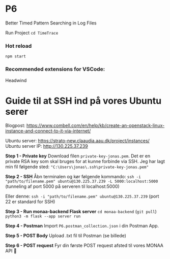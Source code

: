 # P6

Better Timed Pattern Searching in Log Files

Run Project
`cd TimeTrace`

### Hot reload

`npm start`

### Recommended extensions for VSCode:

Headwind


# Guide til at SSH ind på vores Ubuntu serer
Blogpost: https://www.combell.com/en/help/kb/create-an-openstack-linux-instance-and-connect-to-it-via-internet/

Ubuntu server: https://strato-new.claaudia.aau.dk/project/instances/
Ubuntu server IP: http://130.225.37.239

**Step 1 - Private key**
Download filen `private-key-jonas.pem`. 
Det er en private RSA key som skal bruges for at kunne forbinde via SSH.
Jeg har lagt min fil følgende sted: `"C:\Users\jonas\.ssh\private-key-jonas.pem"` 

**Step 2 - SSH**
Åbn terminalen og kør følgende kommando:
`ssh -i "path/to/filename.pem" ubuntu@130.225.37.239 -L 5000:localhost:5000` 
(tunneling af port 5000 på serveren til localhost:5000)

Eller denne:
`ssh -i "path/to/filename.pem" ubuntu@130.225.37.239` 
(port 22 er standard for SSH)

**Step 3 - Run monaa-backend Flask server**
`cd monaa-backend` 
(`git pull`)
`python3 -m flask --app server run`

**Step 4 - Postman**
Import `P6.postman_collection.json` i din Postman App.

**Step 5 - POST Body**
Upload .txt fil til Postman (se billede)

**Step 6 - POST request**
Fyr din første POST request afsted til vores MONAA API 🥳